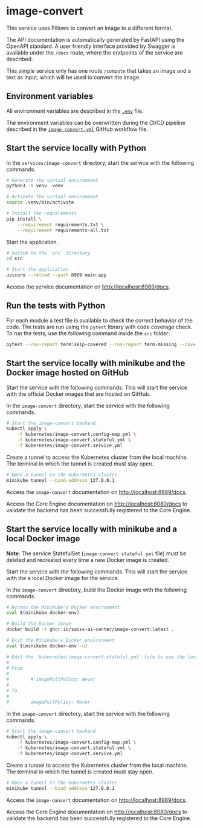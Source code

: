 # image-convert

This service uses Pillows to convert an image to a different format.

The API documentation is automatically generated by FastAPI using the OpenAPI standard. A user friendly interface provided by Swagger is available under the `/docs` route, where the endpoints of the service are described.

This simple service only has one route `/compute` that takes an image and a text as input, which will be used to convert the image.

## Environment variables

All environment variables are described in the [`.env`](https://github.com/swiss-ai-center/core-engine/blob/main/services/image-convert/.env) file.

The environment variables can be overwritten during the CI/CD pipeline described in the [`image-convert.yml`](https://github.com/swiss-ai-center/core-engine/blob/main/.github/workflows/image-convert.yml) GitHub workflow file.

## Start the service locally with Python

In the `services/image-convert` directory, start the service with the following commands.

```sh
# Generate the virtual environment
python3 -m venv .venv

# Activate the virtual environment
source .venv/bin/activate

# Install the requirements
pip install \
    --requirement requirements.txt \
    --requirement requirements-all.txt
```

Start the application.

```sh
# Switch to the `src` directory
cd src

# Start the application
uvicorn --reload --port 8989 main:app
```

Access the service documentation on <http://localhost:8989/docs>.

## Run the tests with Python

For each module a test file is available to check the correct behavior of the code. The tests are run using the `pytest` library with code coverage check. To run the tests, use the following command inside the `src` folder:

```sh
pytest --cov-report term:skip-covered --cov-report term-missing --cov=. -s --cov-config=.coveragerc
```

## Start the service locally with minikube and the Docker image hosted on GitHub

Start the service with the following commands. This will start the service with the official Docker images that are hosted on GitHub.

In the `image-convert` directory, start the service with the following commands.

```sh
# Start the image-convert backend
kubectl apply \
    -f kubernetes/image-convert.config-map.yml \
    -f kubernetes/image-convert.stateful.yml \
    -f kubernetes/image-convert.service.yml
```

Create a tunnel to access the Kubernetes cluster from the local machine. The terminal in which the tunnel is created must stay open.

```sh
# Open a tunnel to the Kubernetes cluster
minikube tunnel --bind-address 127.0.0.1
```

Access the `image-convert` documentation on <http://localhost:8989/docs>.

Access the Core Engine documentation on <http://localhost:8080/docs> to validate the backend has been successfully registered to the Core Engine.

## Start the service locally with minikube and a local Docker image

**Note**: The service StatefulSet (`image-convert.stateful.yml` file) must be deleted and recreated every time a new Docker image is created.

Start the service with the following commands. This will start the service with the a local Docker image for the service.

In the `image-convert` directory, build the Docker image with the following commands.

```sh
# Access the Minikube's Docker environment
eval $(minikube docker-env)

# Build the Docker image
docker build -t ghcr.io/swiss-ai-center/image-convert:latest .

# Exit the Minikube's Docker environment
eval $(minikube docker-env -u)

# Edit the `kubernetes/image-convert.stateful.yml` file to use the local image by uncommented the line `imagePullPolicy`
#
# From
#
#        # imagePullPolicy: Never
#
# To
#
#        imagePullPolicy: Never
```

In the `image-convert` directory, start the service with the following commands.

```sh
# Start the image-convert backend
kubectl apply \
    -f kubernetes/image-convert.config-map.yml \
    -f kubernetes/image-convert.stateful.yml \
    -f kubernetes/image-convert.service.yml
```

Create a tunnel to access the Kubernetes cluster from the local machine. The terminal in which the tunnel is created must stay open.

```sh
# Open a tunnel to the Kubernetes cluster
minikube tunnel --bind-address 127.0.0.1
```

Access the `image-convert` documentation on <http://localhost:8989/docs>.

Access the Core Engine documentation on <http://localhost:8080/docs> to validate the backend has been successfully registered to the Core Engine.
